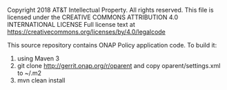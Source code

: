 Copyright 2018 AT&T Intellectual Property. All rights reserved.
This file is licensed under the CREATIVE COMMONS ATTRIBUTION 4.0 INTERNATIONAL LICENSE
Full license text at https://creativecommons.org/licenses/by/4.0/legalcode

This source repository contains ONAP Policy application code. To build it:
1. using Maven 3
2. git clone http://gerrit.onap.org/r/oparent and copy
oparent/settings.xml to ~/.m2
3. mvn clean install


